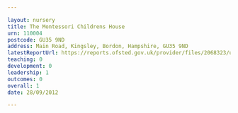 ```yaml
---

layout: nursery
title: The Montessori Childrens House
urn: 110004
postcode: GU35 9ND
address: Main Road, Kingsley, Bordon, Hampshire, GU35 9ND
latestReportUrl: https://reports.ofsted.gov.uk/provider/files/2068323/urn/110004.pdf
teaching: 0
development: 0
leadership: 1
outcomes: 0
overall: 1
date: 28/09/2012

---
```

